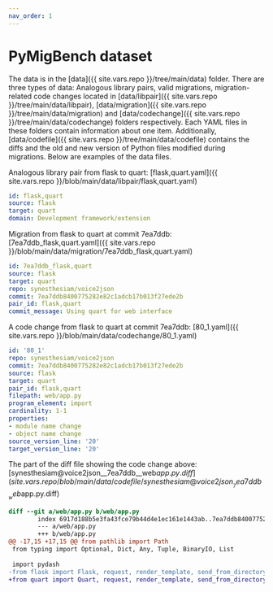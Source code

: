 ```yaml
---
nav_order: 1
---
```

# PyMigBench dataset
The data is in the [data]({{ site.vars.repo }}/tree/main/data) folder.
There are three types of data: Analogous library pairs, valid migrations, migration-related code changes located in 
[data/libpair]({{ site.vars.repo }}/tree/main/data/libpair), [data/migration]({{ site.vars.repo }}/tree/main/data/migration) 
and [data/codechange]({{ site.vars.repo }}/tree/main/data/codechange) folders respectively.
Each YAML files in these folders contain information about one item.
Additionally, [data/codefile]({{ site.vars.repo }}/tree/main/data/codefile) contains the diffs and the old and new version of Python files modified during migrations. Below are examples of the data files.

Analogous library pair from flask to quart: [flask,quart.yaml]({{ site.vars.repo }}/blob/main/data/libpair/flask,quart.yaml)

```yaml
id: flask,quart
source: flask
target: quart
domain: Development framework/extension
```

Migration from flask to quart at commit 7ea7ddb: [7ea7ddb_flask,quart.yaml]({{ site.vars.repo }}/blob/main/data/migration/7ea7ddb_flask,quart.yaml)
```yaml
id: 7ea7ddb_flask,quart
source: flask
target: quart
repo: synesthesiam/voice2json
commit: 7ea7ddb8400775282e82c1adcb17b013f27ede2b
pair_id: flask,quart
commit_message: Using quart for web interface
```

A code change from flask to quart at commit 7ea7ddb: [80_1.yaml]({{ site.vars.repo }}/blob/main/data/codechange/80_1.yaml)
```yaml
id: '80_1'
repo: synesthesiam/voice2json
commit: 7ea7ddb8400775282e82c1adcb17b013f27ede2b
source: flask
target: quart
pair_id: flask,quart
filepath: web/app.py
program_element: import
cardinality: 1-1
properties:
- module name change
- object name change
source_version_line: '20'
target_version_line: '20'
```

The part of the diff file showing the code change above: [synesthesiam@voice2json__7ea7ddb__web$app.py.diff]({{ site.vars.repo }}/blob/main/data/codefile/synesthesiam@voice2json__7ea7ddb__web$app.py.diff)
```diff
diff --git a/web/app.py b/web/app.py
        index 6917d188b5e3fa43fce79b44d4e1ec161e1443ab..7ea7ddb8400775282e82c1adcb17b013f27ede2b 100644
        --- a/web/app.py
        +++ b/web/app.py
@@ -17,15 +17,15 @@ from pathlib import Path
 from typing import Optional, Dict, Any, Tuple, BinaryIO, List
 
 import pydash
-from flask import Flask, request, render_template, send_from_directory, flash, send_file
+from quart import Quart, request, render_template, send_from_directory, flash, send_file
```
